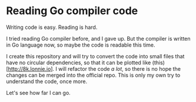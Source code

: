 # Reading Go compiler code

Writing code is easy. Reading is hard.

I tried reading Go compiler before, and I gave up.
But the compiler is written in Go language now, so maybe the code
is readable this time.

I create this repository and will try to convert the code into small
files that have no circular dependencies, so that it can be plotted
like (this)[http://8k.lonnie.io]. I will refactor the code *a lot*,
so there is no hope the changes can be merged into the official repo.
This is only my own try to understand the code, once more.

Let's see how far I can go.
